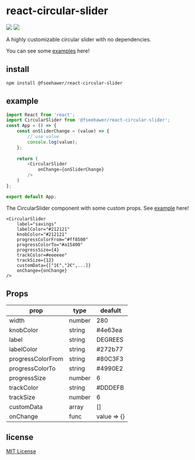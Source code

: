 # react-circular-slider

![](https://img.shields.io/badge/version-1.1.0-green.svg) ![](https://img.shields.io/badge/license-MIT-blue.svg)

A highly customizable circular slider with no dependencies. 

You can see some [examples](https://fseehawer.github.io/react-circular-slider/) here!

## install

```
npm install @fseehawer/react-circular-slider
```

## example

```javascript
import React from 'react';
import CircularSlider from '@fseehawer/react-circular-slider';
const App = () => {
    const onSliderChange = (value) => {
        // use value
        console.log(value);
    };
    
    return (
        <CircularSlider
            onChange={onSliderChange}
        />
    )
};

export default App;
```

The CircularSlider component with some custom props. See [example](https://fseehawer.github.io/react-circular-slider/) here!

```
<CircularSlider
    label="savings"
    labelColor="#212121"
    knobColor="#212121"
    progressColorFrom="#ff8500"
    progressColorTo="#a15400"
    progressSize={4}
    trackColor=#eeeeee"
    trackSize={12}
    customData={["1€","2€",...]}
    onChange={onChange}
/>
```

## Props

prop             | type   | deafult
-----------------|--------|--------
width            | number | 280
knobColor        | string | #4e63ea
label            | string | DEGREES
labelColor       | string | #272b77
progressColorFrom| string | #80C3F3
progressColorTo  | string | #4990E2
progressSize     | number | 6
trackColor       | string | #DDDEFB
trackSize        | number | 6
customData       | array  | []
onChange         | func   | value => {}


## license

[MIT License](https://opensource.org/licenses/MIT)

